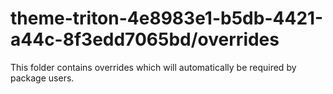 # theme-triton-4e8983e1-b5db-4421-a44c-8f3edd7065bd/overrides

This folder contains overrides which will automatically be required by package users.
